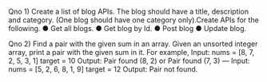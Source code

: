 Qno 1) Create a list of blog APIs. The blog should have a title, description and category. (One blog
should have one category only).Create APIs for the following.
● Get all blogs.
● Get blog by Id.
● Post blog
● Update blog.

Qno 2) Find a pair with the given sum in an array. Given an unsorted integer array, print a pair
with the given sum in it.
For example,
Input:
nums = [8, 7, 2, 5, 3, 1]
target = 10
Output:
Pair found (8, 2) or
Pair found (7, 3)
—
Input:
nums = [5, 2, 6, 8, 1, 9]
target = 12
Output: Pair not found.
